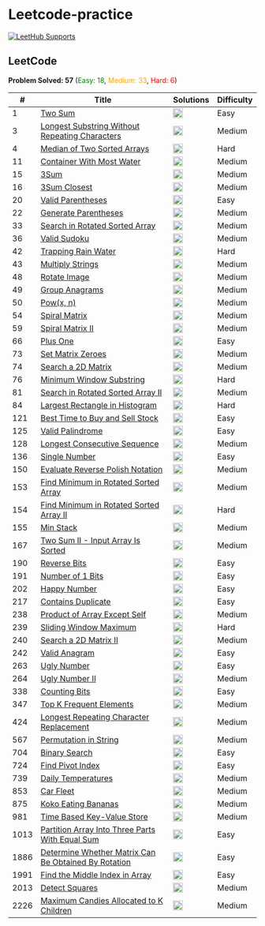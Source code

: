 # Leetcode-practice

[![LeetHub Supports](https://github.com/KamrulSh/LeetCode_Solve/actions/workflows/leethub.yml/badge.svg)](https://github.com/KamrulSh/LeetCode_Solve/actions/workflows/leethub.yml)

## LeetCode

**Problem Solved: 57** (<span style="color:green">Easy: 18</span>, <span style="color:orange">Medium: 33</span>, <span style="color:red">Hard: 6</span>)

| # | Title | Solutions | Difficulty |
| - | - | - | - |
| 1 | [Two Sum](https://leetcode.com/problems/two-sum/) | <a href="leetcode/00001_two-sum/1-two-sum.py"><img src="https://cdn.jsdelivr.net/gh/devicons/devicon/icons/python/python-original.svg" width="20" height="20"></a> | Easy |
| 3 | [Longest Substring Without Repeating Characters](https://leetcode.com/problems/longest-substring-without-repeating-characters/) | <a href="leetcode/00003_longest-substring-without-repeating-characters/3-longest-substring-without-repeating-characters.py"><img src="https://cdn.jsdelivr.net/gh/devicons/devicon/icons/python/python-original.svg" width="20" height="20"></a> | Medium |
| 4 | [Median of Two Sorted Arrays](https://leetcode.com/problems/median-of-two-sorted-arrays/) | <a href="leetcode/00004_median-of-two-sorted-arrays/4-median-of-two-sorted-arrays.py"><img src="https://cdn.jsdelivr.net/gh/devicons/devicon/icons/python/python-original.svg" width="20" height="20"></a> | Hard |
| 11 | [Container With Most Water](https://leetcode.com/problems/container-with-most-water/) | <a href="leetcode/00011_container-with-most-water/11-container-with-most-water.py"><img src="https://cdn.jsdelivr.net/gh/devicons/devicon/icons/python/python-original.svg" width="20" height="20"></a> | Medium |
| 15 | [3Sum](https://leetcode.com/problems/3sum/) | <a href="leetcode/00015_3sum/15-3sum.py"><img src="https://cdn.jsdelivr.net/gh/devicons/devicon/icons/python/python-original.svg" width="20" height="20"></a> | Medium |
| 16 | [3Sum Closest](https://leetcode.com/problems/3sum-closest/) | <a href="leetcode/00016_3sum-closest/16-3sum-closest.py"><img src="https://cdn.jsdelivr.net/gh/devicons/devicon/icons/python/python-original.svg" width="20" height="20"></a> | Medium |
| 20 | [Valid Parentheses](https://leetcode.com/problems/valid-parentheses/) | <a href="leetcode/00020_valid-parentheses/20-valid-parentheses.py"><img src="https://cdn.jsdelivr.net/gh/devicons/devicon/icons/python/python-original.svg" width="20" height="20"></a> | Easy |
| 22 | [Generate Parentheses](https://leetcode.com/problems/generate-parentheses/) | <a href="leetcode/00022_generate-parentheses/22-generate-parentheses.py"><img src="https://cdn.jsdelivr.net/gh/devicons/devicon/icons/python/python-original.svg" width="20" height="20"></a> | Medium |
| 33 | [Search in Rotated Sorted Array](https://leetcode.com/problems/search-in-rotated-sorted-array/) | <a href="leetcode/00033_search-in-rotated-sorted-array/33-search-in-rotated-sorted-array.py"><img src="https://cdn.jsdelivr.net/gh/devicons/devicon/icons/python/python-original.svg" width="20" height="20"></a> | Medium |
| 36 | [Valid Sudoku](https://leetcode.com/problems/valid-sudoku/) | <a href="leetcode/00036_valid-sudoku/36-valid-sudoku.py"><img src="https://cdn.jsdelivr.net/gh/devicons/devicon/icons/python/python-original.svg" width="20" height="20"></a> | Medium |
| 42 | [Trapping Rain Water](https://leetcode.com/problems/trapping-rain-water/) | <a href="leetcode/00042_trapping-rain-water/42-trapping-rain-water.py"><img src="https://cdn.jsdelivr.net/gh/devicons/devicon/icons/python/python-original.svg" width="20" height="20"></a> | Hard |
| 43 | [Multiply Strings](https://leetcode.com/problems/multiply-strings/) | <a href="leetcode/00043_multiply-strings/43-multiply-strings.py"><img src="https://cdn.jsdelivr.net/gh/devicons/devicon/icons/python/python-original.svg" width="20" height="20"></a> | Medium |
| 48 | [Rotate Image](https://leetcode.com/problems/rotate-image/) | <a href="leetcode/00048_rotate-image/48-rotate-image.py"><img src="https://cdn.jsdelivr.net/gh/devicons/devicon/icons/python/python-original.svg" width="20" height="20"></a> | Medium |
| 49 | [Group Anagrams](https://leetcode.com/problems/group-anagrams/) | <a href="leetcode/00049_group-anagrams/49-group-anagrams.py"><img src="https://cdn.jsdelivr.net/gh/devicons/devicon/icons/python/python-original.svg" width="20" height="20"></a> | Medium |
| 50 | [Pow(x, n)](https://leetcode.com/problems/powx-n/) | <a href="leetcode/00050_powx-n/50-powx-n.py"><img src="https://cdn.jsdelivr.net/gh/devicons/devicon/icons/python/python-original.svg" width="20" height="20"></a> | Medium |
| 54 | [Spiral Matrix](https://leetcode.com/problems/spiral-matrix/) | <a href="leetcode/00054_spiral-matrix/54-spiral-matrix.py"><img src="https://cdn.jsdelivr.net/gh/devicons/devicon/icons/python/python-original.svg" width="20" height="20"></a> | Medium |
| 59 | [Spiral Matrix II](https://leetcode.com/problems/spiral-matrix-ii/) | <a href="leetcode/00059_spiral-matrix-ii/59-spiral-matrix-ii.py"><img src="https://cdn.jsdelivr.net/gh/devicons/devicon/icons/python/python-original.svg" width="20" height="20"></a> | Medium |
| 66 | [Plus One](https://leetcode.com/problems/plus-one/) | <a href="leetcode/00066_plus-one/66-plus-one.py"><img src="https://cdn.jsdelivr.net/gh/devicons/devicon/icons/python/python-original.svg" width="20" height="20"></a> | Easy |
| 73 | [Set Matrix Zeroes](https://leetcode.com/problems/set-matrix-zeroes/) | <a href="leetcode/00073_set-matrix-zeroes/73-set-matrix-zeroes.py"><img src="https://cdn.jsdelivr.net/gh/devicons/devicon/icons/python/python-original.svg" width="20" height="20"></a> | Medium |
| 74 | [Search a 2D Matrix](https://leetcode.com/problems/search-a-2d-matrix/) | <a href="leetcode/00074_search-a-2d-matrix/74-search-a-2d-matrix.py"><img src="https://cdn.jsdelivr.net/gh/devicons/devicon/icons/python/python-original.svg" width="20" height="20"></a> | Medium |
| 76 | [Minimum Window Substring](https://leetcode.com/problems/minimum-window-substring/) | <a href="leetcode/00076_minimum-window-substring/76-minimum-window-substring.py"><img src="https://cdn.jsdelivr.net/gh/devicons/devicon/icons/python/python-original.svg" width="20" height="20"></a> | Hard |
| 81 | [Search in Rotated Sorted Array II](https://leetcode.com/problems/search-in-rotated-sorted-array-ii/) | <a href="leetcode/00081_search-in-rotated-sorted-array-ii/81-search-in-rotated-sorted-array-ii.py"><img src="https://cdn.jsdelivr.net/gh/devicons/devicon/icons/python/python-original.svg" width="20" height="20"></a> | Medium |
| 84 | [Largest Rectangle in Histogram](https://leetcode.com/problems/largest-rectangle-in-histogram/) | <a href="leetcode/00084_largest-rectangle-in-histogram/84-largest-rectangle-in-histogram.py"><img src="https://cdn.jsdelivr.net/gh/devicons/devicon/icons/python/python-original.svg" width="20" height="20"></a> | Hard |
| 121 | [Best Time to Buy and Sell Stock](https://leetcode.com/problems/best-time-to-buy-and-sell-stock/) | <a href="leetcode/00121_best-time-to-buy-and-sell-stock/121-best-time-to-buy-and-sell-stock.py"><img src="https://cdn.jsdelivr.net/gh/devicons/devicon/icons/python/python-original.svg" width="20" height="20"></a> | Easy |
| 125 | [Valid Palindrome](https://leetcode.com/problems/valid-palindrome/) | <a href="leetcode/00125_valid-palindrome/125-valid-palindrome.py"><img src="https://cdn.jsdelivr.net/gh/devicons/devicon/icons/python/python-original.svg" width="20" height="20"></a> | Easy |
| 128 | [Longest Consecutive Sequence](https://leetcode.com/problems/longest-consecutive-sequence/) | <a href="leetcode/00128_longest-consecutive-sequence/128-longest-consecutive-sequence.py"><img src="https://cdn.jsdelivr.net/gh/devicons/devicon/icons/python/python-original.svg" width="20" height="20"></a> | Medium |
| 136 | [Single Number](https://leetcode.com/problems/single-number/) | <a href="leetcode/00136_single-number/0136-single-number.py"><img src="https://cdn.jsdelivr.net/gh/devicons/devicon/icons/python/python-original.svg" width="20" height="20"></a> | Easy |
| 150 | [Evaluate Reverse Polish Notation](https://leetcode.com/problems/evaluate-reverse-polish-notation/) | <a href="leetcode/00150_evaluate-reverse-polish-notation/150-evaluate-reverse-polish-notation.py"><img src="https://cdn.jsdelivr.net/gh/devicons/devicon/icons/python/python-original.svg" width="20" height="20"></a> | Medium |
| 153 | [Find Minimum in Rotated Sorted Array](https://leetcode.com/problems/find-minimum-in-rotated-sorted-array/) | <a href="leetcode/00153_find-minimum-in-rotated-sorted-array/153-find-minimum-in-rotated-sorted-array.py"><img src="https://cdn.jsdelivr.net/gh/devicons/devicon/icons/python/python-original.svg" width="20" height="20"></a> | Medium |
| 154 | [Find Minimum in Rotated Sorted Array II](https://leetcode.com/problems/find-minimum-in-rotated-sorted-array-ii/) | <a href="leetcode/00154_find-minimum-in-rotated-sorted-array-ii/154-find-minimum-in-rotated-sorted-array-ii.py"><img src="https://cdn.jsdelivr.net/gh/devicons/devicon/icons/python/python-original.svg" width="20" height="20"></a> | Hard |
| 155 | [Min Stack](https://leetcode.com/problems/min-stack/) | <a href="leetcode/00155_min-stack/155-min-stack.py"><img src="https://cdn.jsdelivr.net/gh/devicons/devicon/icons/python/python-original.svg" width="20" height="20"></a> | Medium |
| 167 | [Two Sum II - Input Array Is Sorted](https://leetcode.com/problems/two-sum-ii-input-array-is-sorted/) | <a href="leetcode/00167_two-sum-ii-input-array-is-sorted/167-two-sum-ii-input-array-is-sorted.py"><img src="https://cdn.jsdelivr.net/gh/devicons/devicon/icons/python/python-original.svg" width="20" height="20"></a> | Medium |
| 190 | [Reverse Bits](https://leetcode.com/problems/reverse-bits/) | <a href="leetcode/00190_reverse-bits/0190-reverse-bits.py"><img src="https://cdn.jsdelivr.net/gh/devicons/devicon/icons/python/python-original.svg" width="20" height="20"></a> | Easy |
| 191 | [Number of 1 Bits](https://leetcode.com/problems/number-of-1-bits/) | <a href="leetcode/00191_number-of-1-bits/0191-number-of-1-bits.py"><img src="https://cdn.jsdelivr.net/gh/devicons/devicon/icons/python/python-original.svg" width="20" height="20"></a> | Easy |
| 202 | [Happy Number](https://leetcode.com/problems/happy-number/) | <a href="leetcode/00202_happy-number/202-happy-number.py"><img src="https://cdn.jsdelivr.net/gh/devicons/devicon/icons/python/python-original.svg" width="20" height="20"></a> | Easy |
| 217 | [Contains Duplicate](https://leetcode.com/problems/contains-duplicate/) | <a href="leetcode/00217_contains-duplicate/217-contains-duplicate.py"><img src="https://cdn.jsdelivr.net/gh/devicons/devicon/icons/python/python-original.svg" width="20" height="20"></a> | Easy |
| 238 | [Product of Array Except Self](https://leetcode.com/problems/product-of-array-except-self/) | <a href="leetcode/00238_product-of-array-except-self/238-product-of-array-except-self.py"><img src="https://cdn.jsdelivr.net/gh/devicons/devicon/icons/python/python-original.svg" width="20" height="20"></a> | Medium |
| 239 | [Sliding Window Maximum](https://leetcode.com/problems/sliding-window-maximum/) | <a href="leetcode/00239_sliding-window-maximum/239-sliding-window-maximum.py"><img src="https://cdn.jsdelivr.net/gh/devicons/devicon/icons/python/python-original.svg" width="20" height="20"></a> | Hard |
| 240 | [Search a 2D Matrix II](https://leetcode.com/problems/search-a-2d-matrix-ii/) | <a href="leetcode/00240_search-a-2d-matrix-ii/240-search-a-2d-matrix-ii.py"><img src="https://cdn.jsdelivr.net/gh/devicons/devicon/icons/python/python-original.svg" width="20" height="20"></a> | Medium |
| 242 | [Valid Anagram](https://leetcode.com/problems/valid-anagram/) | <a href="leetcode/00242_valid-anagram/242-valid-anagram.py"><img src="https://cdn.jsdelivr.net/gh/devicons/devicon/icons/python/python-original.svg" width="20" height="20"></a> | Easy |
| 263 | [Ugly Number](https://leetcode.com/problems/ugly-number/) | <a href="leetcode/00263_ugly-number/263-ugly-number.py"><img src="https://cdn.jsdelivr.net/gh/devicons/devicon/icons/python/python-original.svg" width="20" height="20"></a> | Easy |
| 264 | [Ugly Number II](https://leetcode.com/problems/ugly-number-ii/) | <a href="leetcode/00264_ugly-number-ii/264-ugly-number-ii.py"><img src="https://cdn.jsdelivr.net/gh/devicons/devicon/icons/python/python-original.svg" width="20" height="20"></a> | Medium |
| 338 | [Counting Bits](https://leetcode.com/problems/counting-bits/) | <a href="leetcode/00338_counting-bits/0338-counting-bits.py"><img src="https://cdn.jsdelivr.net/gh/devicons/devicon/icons/python/python-original.svg" width="20" height="20"></a> | Easy |
| 347 | [Top K Frequent Elements](https://leetcode.com/problems/top-k-frequent-elements/) | <a href="leetcode/00347_top-k-frequent-elements/347-top-k-frequent-elements.py"><img src="https://cdn.jsdelivr.net/gh/devicons/devicon/icons/python/python-original.svg" width="20" height="20"></a> | Medium |
| 424 | [Longest Repeating Character Replacement](https://leetcode.com/problems/longest-repeating-character-replacement/) | <a href="leetcode/00424_longest-repeating-character-replacement/424-longest-repeating-character-replacement.py"><img src="https://cdn.jsdelivr.net/gh/devicons/devicon/icons/python/python-original.svg" width="20" height="20"></a> | Medium |
| 567 | [Permutation in String](https://leetcode.com/problems/permutation-in-string/) | <a href="leetcode/00567_permutation-in-string/567-permutation-in-string.py"><img src="https://cdn.jsdelivr.net/gh/devicons/devicon/icons/python/python-original.svg" width="20" height="20"></a> | Medium |
| 704 | [Binary Search](https://leetcode.com/problems/binary-search/) | <a href="leetcode/00704_binary-search/704-binary-search.py"><img src="https://cdn.jsdelivr.net/gh/devicons/devicon/icons/python/python-original.svg" width="20" height="20"></a> | Easy |
| 724 | [Find Pivot Index](https://leetcode.com/problems/find-pivot-index/) | <a href="leetcode/00724_find-pivot-index/724-find-pivot-index.py"><img src="https://cdn.jsdelivr.net/gh/devicons/devicon/icons/python/python-original.svg" width="20" height="20"></a> | Easy |
| 739 | [Daily Temperatures](https://leetcode.com/problems/daily-temperatures/) | <a href="leetcode/00739_daily-temperatures/739-daily-temperatures.py"><img src="https://cdn.jsdelivr.net/gh/devicons/devicon/icons/python/python-original.svg" width="20" height="20"></a> | Medium |
| 853 | [Car Fleet](https://leetcode.com/problems/car-fleet/) | <a href="leetcode/00853_car-fleet/853-car-fleet.py"><img src="https://cdn.jsdelivr.net/gh/devicons/devicon/icons/python/python-original.svg" width="20" height="20"></a> | Medium |
| 875 | [Koko Eating Bananas](https://leetcode.com/problems/koko-eating-bananas/) | <a href="leetcode/00875_koko-eating-bananas/875-koko-eating-bananas.py"><img src="https://cdn.jsdelivr.net/gh/devicons/devicon/icons/python/python-original.svg" width="20" height="20"></a> | Medium |
| 981 | [Time Based Key-Value Store](https://leetcode.com/problems/time-based-key-value-store/) | <a href="leetcode/00981_time-based-key-value-store/981-time-based-key-value-store.py"><img src="https://cdn.jsdelivr.net/gh/devicons/devicon/icons/python/python-original.svg" width="20" height="20"></a> | Medium |
| 1013 | [Partition Array Into Three Parts With Equal Sum](https://leetcode.com/problems/partition-array-into-three-parts-with-equal-sum/) | <a href="leetcode/01013_partition-array-into-three-parts-with-equal-sum/1013-partition-array-into-three-parts-with-equal-sum.py"><img src="https://cdn.jsdelivr.net/gh/devicons/devicon/icons/python/python-original.svg" width="20" height="20"></a> | Easy |
| 1886 | [Determine Whether Matrix Can Be Obtained By Rotation](https://leetcode.com/problems/determine-whether-matrix-can-be-obtained-by-rotation/) | <a href="leetcode/01886_determine-whether-matrix-can-be-obtained-by-rotation/1886-determine-whether-matrix-can-be-obtained-by-rotation.py"><img src="https://cdn.jsdelivr.net/gh/devicons/devicon/icons/python/python-original.svg" width="20" height="20"></a> | Easy |
| 1991 | [Find the Middle Index in Array](https://leetcode.com/problems/find-the-middle-index-in-array/) | <a href="leetcode/01991_find-the-middle-index-in-array/1991-find-the-middle-index-in-array.py"><img src="https://cdn.jsdelivr.net/gh/devicons/devicon/icons/python/python-original.svg" width="20" height="20"></a> | Easy |
| 2013 | [Detect Squares](https://leetcode.com/problems/detect-squares/) | <a href="leetcode/02013_detect-squares/2013-detect-squares.py"><img src="https://cdn.jsdelivr.net/gh/devicons/devicon/icons/python/python-original.svg" width="20" height="20"></a> | Medium |
| 2226 | [Maximum Candies Allocated to K Children](https://leetcode.com/problems/maximum-candies-allocated-to-k-children/) | <a href="leetcode/02226_maximum-candies-allocated-to-k-children/2226-maximum-candies-allocated-to-k-children.py"><img src="https://cdn.jsdelivr.net/gh/devicons/devicon/icons/python/python-original.svg" width="20" height="20"></a> | Medium |

